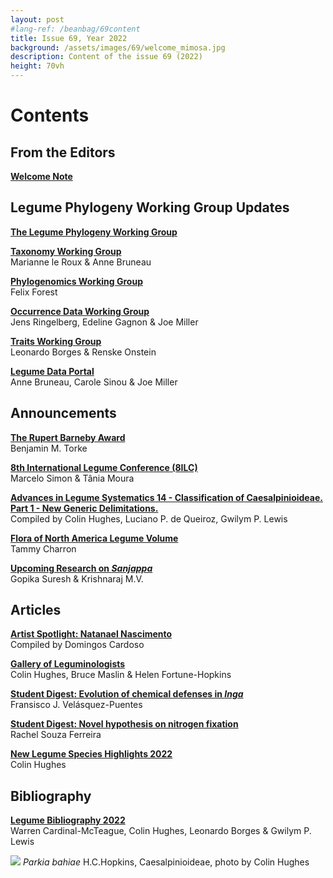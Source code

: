 ```yaml
---
layout: post
#lang-ref: /beanbag/69content
title: Issue 69, Year 2022
background: /assets/images/69/welcome_mimosa.jpg
description: Content of the issue 69 (2022)
height: 70vh
---
```


# Contents


## From the Editors

**[Welcome Note](/beanbag/69/issue-69-welcome-note/)**

## Legume Phylogeny Working Group Updates

**[The Legume Phylogeny Working Group](/beanbag/69/issue-69-legume-phylogeny-working-group)**

**[Taxonomy Working Group](/beanbag/69/issue-69-taxonomy-working-group)**   
Marianne le Roux & Anne Bruneau  

**[Phylogenomics Working Group](/beanbag/69/issue-69-phylogenomics-working-group)**  
Felix Forest   

**[Occurrence Data Working Group](/beanbag/69/issue-69-occurrence-data-working-group)**  
Jens Ringelberg, Edeline Gagnon & Joe Miller  

**[Traits Working Group](/beanbag/69/issue-69-traits-working-group)**  
Leonardo Borges & Renske Onstein  

**[Legume Data Portal](/beanbag/69/issue-69-legume-data-portal)**  
Anne Bruneau, Carole Sinou & Joe Miller    

## Announcements

**[The Rupert Barneby Award](/beanbag/69/issue-69-rupert-barneby-award)**  
Benjamin M. Torke  

**[8th International Legume Conference (8ILC)](/beanbag/69/issue-69-8ILC)**  
Marcelo Simon & Tânia Moura  

**[Advances in Legume Systematics 14 - Classification of Caesalpinioideae. Part 1 - New Generic Delimitations.](/beanbag/69/issue-69-ALS-14-Part1)**  
Compiled by Colin Hughes, Luciano P. de Queiroz, Gwilym P. Lewis  

**[Flora of North America Legume Volume](/beanbag/69/issue-69-FNA-Legume)**  
Tammy Charron  

**[Upcoming Research on *Sanjappa*](/beanbag/69/issue-69-Sanjappa)**  
Gopika Suresh & Krishnaraj M.V.  

## Articles

**[Artist Spotlight: Natanael Nascimento](/beanbag/69/issue-69-Natanael-Nascimento)**  
Compiled by Domingos Cardoso  

**[Gallery of Leguminologists](/beanbag/69/issue-69-gallery-leguminologists)**  
Colin Hughes, Bruce Maslin & Helen Fortune-Hopkins  

**[Student Digest: Evolution of chemical defenses in *Inga*](/beanbag/69/issue-69-student-digest-Inga)**  
Fransisco J. Velásquez-Puentes  

**[Student Digest: Novel hypothesis on nitrogen fixation](/beanbag/69/issue-69-student-digest-nitrogen-fixation)**  
Rachel Souza Ferreira  

**[New Legume Species Highlights 2022](/beanbag/69/issue-69-new-legume-species-highlights)**  
Colin Hughes  

## Bibliography

**[Legume Bibliography 2022](/beanbag/69/issue-69-legume-bibliography-2022)**  
Warren Cardinal-McTeague, Colin Hughes, Leonardo Borges & Gwilym P. Lewis  

![](/assets/images/69/Parkia_bahiae.jpg)
*Parkia bahiae* H.C.Hopkins, Caesalpinioideae, photo by Colin Hughes